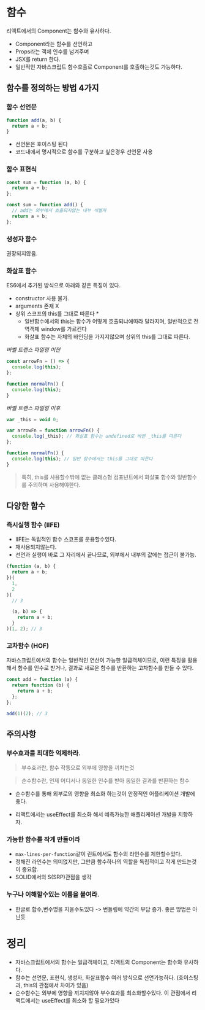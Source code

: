 # 함수

리액트에서의 Component는 함수와 유사하다.

- Component라는 함수를 선언하고
- Props라는 객체 인수를 넘겨주며
- JSX를 return 한다.
- 일반적인 자바스크립트 함수호출로 Component를 호출하는것도 가능하다.

## 함수를 정의하는 방법 4가지

### 함수 선언문

```js
function add(a, b) {
  return a + b;
}
```

- 선언문은 호이스팅 된다
- 코드내에서 명시적으로 함수를 구분하고 싶은경우 선언문 사용

### 함수 표현식

```js
const sum = function (a, b) {
  return a + b;
};

const sum = function add() {
  // add는 외부에서 호출되지않는 내부 식별자
  return a + b;
};
```

### 생성자 함수

권장되지않음.

### 화살표 함수

ES6에서 추가된 방식으로 아래와 같은 특징이 있다.

- constructor 사용 불가.
- arguments 존재 X
- 상위 스코프의 this를 그대로 따른다 \*
  - 일반함수에서의 this는 함수가 어떻게 호출되냐에따라 달라지며, 일반적으로 전역객체 window를 가르킨다
  - 화살표 함수는 자체의 바인딩을 가지지않으며 상위의 this를 그대로 따른다.

_바벨 트랜스 파일링 이전_

```js
const arrowFn = () => {
  console.log(this);
};

function normalFn() {
  console.log(this);
}
```

_바벨 트랜스 파일링 이후_

```js
var _this = void 0;

var arrowFn = function arrowFn() {
  console.log(_this); // 화살표 함수는 undefined로 바뀐 _this를 따른다
};

function normalFn() {
  console.log(this); // 일반 함수에서는 this를 그대로 따른다
}
```

> 특히, this를 사용할수밖에 없는 클래스형 컴포넌트에서 화살표 함수와 일반함수를 주의하며 사용해야한다.

## 다양한 함수

### 즉시실행 함수 (IIFE)

- IIFE는 독립적인 함수 스코프를 운용할수있다.
- 재사용되지않는다.
- 선언과 실행이 바로 그 자리에서 끝나므로, 외부에서 내부의 값에는 접근이 불가능.

```js
(function (a, b) {
  return a + b;
})(
  1,
  2
)(
  // 3

  (a, b) => {
    return a + b;
  }
)(1, 2); // 3
```

### 고차함수 (HOF)

자바스크립트에서의 함수는 일반적인 연산이 가능한 일급객체이므로, 이런 특징을 활용해서 함수를 인수로 받거나, 결과로 새로운 함수를 반환하는 고차함수를 만들 수 있다.

```js
const add = function (a) {
  return function (b) {
    return a + b;
  };
};

add(1)(2); // 3
```

## 주의사항

### 부수효과를 최대한 억제하라.

> 부수효과란, 함수 작동으로 외부에 영향을 끼치는것

> 순수함수란, 언제 어디서나 동일한 인수를 받아 동일한 결과를 반환하는 함수

- 순수함수를 통해 외부로의 영향을 최소화 하는것이 안정적인 어플리케이션 개발에 좋다.

- 리액트에서는 useEffect를 최소화 해서 예측가능한 애플리케이션 개발을 지향하자.

### 가능한 함수를 작게 만들어라

- `max-lines-per-function`같이 린트에서도 함수의 라인수를 제한할수있다.
- 정해진 라인수는 의미없지만, 그만큼 함수하나의 역할을 독립적이고 작게 만드는것이 중요함.
- SOLID에서의 S(SRP)관점을 생각

### 누구나 이해할수있는 이름을 붙여라.

- 한글로 함수,변수명을 지을수도있다 -> 번들링에 약간의 부담 증가. 좋은 방법은 아닌듯

# 정리

- 자바스크립트에서의 함수는 일급객체이고, 리액트의 Component는 함수와 유사하다.
- 함수는 선언문, 표현식, 생성자, 화살표함수 여러 방식으로 선언가능하다. (호이스팅과, this의 관점에서 차이가 있음)
- 순수함수는 외부에 영향을 끼치지않아 부수효과를 최소화할수있다. 이 관점에서 리액트에서는 useEffect를 최소화 할 필요가있다

